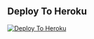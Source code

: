 ## Deploy To Heroku

[![Deploy To Heroku](https://www.herokucdn.com/deploy/button.svg)](https://heroku.com/deploy?template=https://github.com//raftertxtuploder/tree/main)
